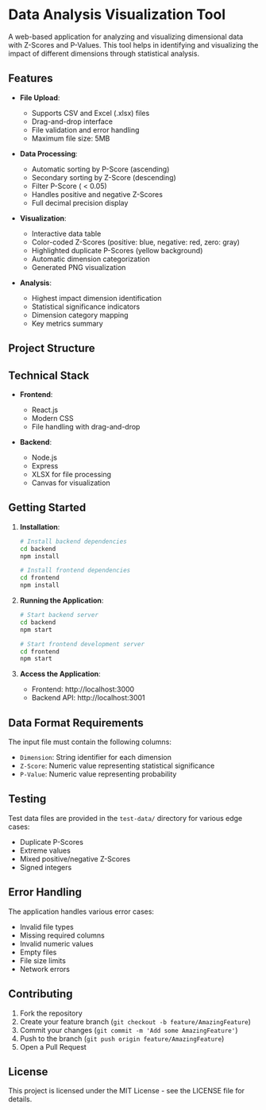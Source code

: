 # Data Analysis Visualization Tool

A web-based application for analyzing and visualizing dimensional data with Z-Scores and P-Values. This tool helps in identifying and visualizing the impact of different dimensions through statistical analysis.

## Features

- **File Upload**:

  - Supports CSV and Excel (.xlsx) files
  - Drag-and-drop interface
  - File validation and error handling
  - Maximum file size: 5MB
- **Data Processing**:

  - Automatic sorting by P-Score (ascending)
  - Secondary sorting by Z-Score (descending)
  - Filter P-Score ( < 0.05)
  - Handles positive and negative Z-Scores
  - Full decimal precision display
- **Visualization**:

  - Interactive data table
  - Color-coded Z-Scores (positive: blue, negative: red, zero: gray)
  - Highlighted duplicate P-Scores (yellow background)
  - Automatic dimension categorization
  - Generated PNG visualization
- **Analysis**:

  - Highest impact dimension identification
  - Statistical significance indicators
  - Dimension category mapping
  - Key metrics summary

## Project Structure

## Technical Stack

- **Frontend**:

  - React.js
  - Modern CSS
  - File handling with drag-and-drop
- **Backend**:

  - Node.js
  - Express
  - XLSX for file processing
  - Canvas for visualization

## Getting Started

1. **Installation**:

   ```bash
   # Install backend dependencies
   cd backend
   npm install

   # Install frontend dependencies
   cd frontend
   npm install
   ```
2. **Running the Application**:

   ```bash
   # Start backend server
   cd backend
   npm start

   # Start frontend development server
   cd frontend
   npm start
   ```
3. **Access the Application**:

   - Frontend: http://localhost:3000
   - Backend API: http://localhost:3001

## Data Format Requirements

The input file must contain the following columns:

- `Dimension`: String identifier for each dimension
- `Z-Score`: Numeric value representing statistical significance
- `P-Value`: Numeric value representing probability

## Testing

Test data files are provided in the `test-data/` directory for various edge cases:

- Duplicate P-Scores
- Extreme values
- Mixed positive/negative Z-Scores
- Signed integers

## Error Handling

The application handles various error cases:

- Invalid file types
- Missing required columns
- Invalid numeric values
- Empty files
- File size limits
- Network errors

## Contributing

1. Fork the repository
2. Create your feature branch (`git checkout -b feature/AmazingFeature`)
3. Commit your changes (`git commit -m 'Add some AmazingFeature'`)
4. Push to the branch (`git push origin feature/AmazingFeature`)
5. Open a Pull Request

## License

This project is licensed under the MIT License - see the LICENSE file for details.

